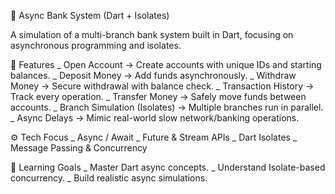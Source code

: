🏦 Async Bank System (Dart + Isolates)

A simulation of a multi-branch bank system built in Dart, focusing on asynchronous programming and isolates.

🚀 Features
_ Open Account → Create accounts with unique IDs and starting balances.
_ Deposit Money → Add funds asynchronously.
_ Withdraw Money → Secure withdrawal with balance check.
_ Transaction History → Track every operation.
_ Transfer Money → Safely move funds between accounts.
_ Branch Simulation (Isolates) → Multiple branches run in parallel.
_ Async Delays → Mimic real-world slow network/banking operations.


⚙️ Tech Focus
_ Async / Await
_ Future & Stream APIs
_ Dart Isolates
_ Message Passing & Concurrency

🧠 Learning Goals
_ Master Dart async concepts.
_ Understand Isolate-based concurrency.
_ Build realistic async simulations.
